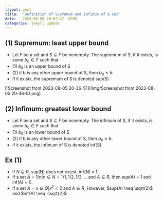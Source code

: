 ```yaml
---
layout: post
title:  "Definition of Supremum and Infimum of a set"
date:   2023-08-05 20:07:47 -0700
categories: jekyll update
---
```


## (1) Supremum: least upper bound
   
- Let F be a set and $S \subseteq F$ be nonempty. The supremum of S, if it exists, is some $b_0 \in F$ such that 
- (1) $b_0$ is an upper bound of S
- (2) if b is any other upper bound of S, then $b_0 \leq b$.
- If it exists, the supremum of S is denoted sup(S).

![Screenshot from 2023-08-05 20-36-51](/img/Screenshot from 2023-08-05 20-36-51.png)


## (2) Infimum: greatest lower bound
   
- Let F be a set and $S \subseteq F$ be nonempty. The infimum of S, if it exists, is some $b_0 \in F$ such that 
- (1) $b_0$ is an lower bound of S
- (2) if b is any other lower bound of S, then $b_0 \geq b$.
- If it exists, the infimum of S is denoted inf(S).

## Ex (1)
- If $N \subseteq R$, sup(N) does not exiest. inf(N) = 1
- If a set $A = {1/n | n \in N} = {1/1, 1/2, 1/3, ...}$ and $A \in R$, then sup(A) = 1 and inf(A) = 0.
- If a set $A = {x \in Q | x^2 < 2}$ and $A \in R$, However, $sup(A) \neq \sqrt{2}$ and $inf(A) \neq -\sqrt{2}$
